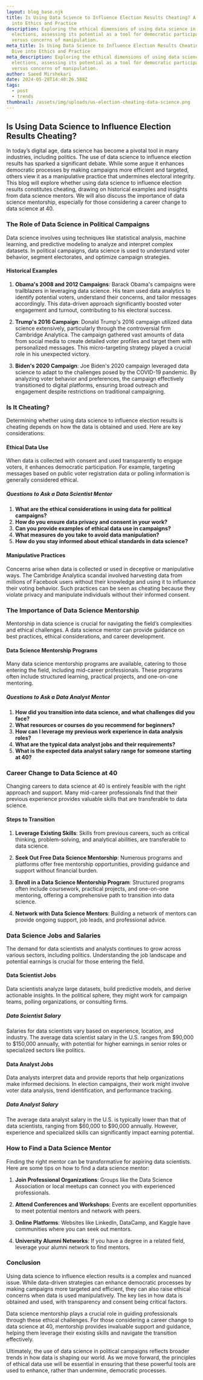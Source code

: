 ```yaml
---
layout: blog_base.njk
title: Is Using Data Science to Influence Election Results Cheating? A Deep Dive
  into Ethics and Practice
description: Exploring the ethical dimensions of using data science in
  elections, assessing its potential as a tool for democratic participation
  versus concerns of manipulation.
meta_title: Is Using Data Science to Influence Election Results Cheating? A Deep
  Dive into Ethics and Practice
meta_description: Exploring the ethical dimensions of using data science in
  elections, assessing its potential as a tool for democratic participation
  versus concerns of manipulation.
author: Saeed Mirshekari
date: 2024-05-28T14:40:26.588Z
tags:
  - post
  - trends
thumbnail: /assets/img/uploads/us-election-cheating-data-science.png
---
```

## Is Using Data Science to Influence Election Results Cheating?

In today’s digital age, data science has become a pivotal tool in many industries, including politics. The use of data science to influence election results has sparked a significant debate. While some argue it enhances democratic processes by making campaigns more efficient and targeted, others view it as a manipulative practice that undermines electoral integrity. This blog will explore whether using data science to influence election results constitutes cheating, drawing on historical examples and insights from data science mentors. We will also discuss the importance of data science mentorship, especially for those considering a career change to data science at 40.

### The Role of Data Science in Political Campaigns

Data science involves using techniques like statistical analysis, machine learning, and predictive modeling to analyze and interpret complex datasets. In political campaigns, data science is used to understand voter behavior, segment electorates, and optimize campaign strategies.

#### Historical Examples

1. **Obama's 2008 and 2012 Campaigns**:
   Barack Obama's campaigns were trailblazers in leveraging data science. His team used data analytics to identify potential voters, understand their concerns, and tailor messages accordingly. This data-driven approach significantly boosted voter engagement and turnout, contributing to his electoral success.

2. **Trump's 2016 Campaign**:
   Donald Trump's 2016 campaign utilized data science extensively, particularly through the controversial firm Cambridge Analytica. The campaign gathered vast amounts of data from social media to create detailed voter profiles and target them with personalized messages. This micro-targeting strategy played a crucial role in his unexpected victory.

3. **Biden's 2020 Campaign**:
   Joe Biden's 2020 campaign leveraged data science to adapt to the challenges posed by the COVID-19 pandemic. By analyzing voter behavior and preferences, the campaign effectively transitioned to digital platforms, ensuring broad outreach and engagement despite restrictions on traditional campaigning.

### Is It Cheating?

Determining whether using data science to influence election results is cheating depends on how the data is obtained and used. Here are key considerations:

#### Ethical Data Use

When data is collected with consent and used transparently to engage voters, it enhances democratic participation. For example, targeting messages based on public voter registration data or polling information is generally considered ethical.

##### Questions to Ask a Data Scientist Mentor

1. **What are the ethical considerations in using data for political campaigns?**
2. **How do you ensure data privacy and consent in your work?**
3. **Can you provide examples of ethical data use in campaigns?**
4. **What measures do you take to avoid data manipulation?**
5. **How do you stay informed about ethical standards in data science?**

#### Manipulative Practices

Concerns arise when data is collected or used in deceptive or manipulative ways. The Cambridge Analytica scandal involved harvesting data from millions of Facebook users without their knowledge and using it to influence their voting behavior. Such practices can be seen as cheating because they violate privacy and manipulate individuals without their informed consent.

### The Importance of Data Science Mentorship

Mentorship in data science is crucial for navigating the field’s complexities and ethical challenges. A data science mentor can provide guidance on best practices, ethical considerations, and career development.

#### Data Science Mentorship Programs

Many data science mentorship programs are available, catering to those entering the field, including mid-career professionals. These programs often include structured learning, practical projects, and one-on-one mentoring.

##### Questions to Ask a Data Analyst Mentor

1. **How did you transition into data science, and what challenges did you face?**
2. **What resources or courses do you recommend for beginners?**
3. **How can I leverage my previous work experience in data analysis roles?**
4. **What are the typical data analyst jobs and their requirements?**
5. **What is the expected data analyst salary range for someone starting at 40?**

### Career Change to Data Science at 40

Changing careers to data science at 40 is entirely feasible with the right approach and support. Many mid-career professionals find that their previous experience provides valuable skills that are transferable to data science.

#### Steps to Transition

1. **Leverage Existing Skills**:
   Skills from previous careers, such as critical thinking, problem-solving, and analytical abilities, are transferable to data science.

2. **Seek Out Free Data Science Mentorship**:
   Numerous programs and platforms offer free mentorship opportunities, providing guidance and support without financial burden.

3. **Enroll in a Data Science Mentorship Program**:
   Structured programs often include coursework, practical projects, and one-on-one mentoring, offering a comprehensive path to transition into data science.

4. **Network with Data Science Mentors**:
   Building a network of mentors can provide ongoing support, job leads, and professional advice.

### Data Science Jobs and Salaries

The demand for data scientists and analysts continues to grow across various sectors, including politics. Understanding the job landscape and potential earnings is crucial for those entering the field.

#### Data Scientist Jobs

Data scientists analyze large datasets, build predictive models, and derive actionable insights. In the political sphere, they might work for campaign teams, polling organizations, or consulting firms.

##### Data Scientist Salary

Salaries for data scientists vary based on experience, location, and industry. The average data scientist salary in the U.S. ranges from $90,000 to $150,000 annually, with potential for higher earnings in senior roles or specialized sectors like politics.

#### Data Analyst Jobs

Data analysts interpret data and provide reports that help organizations make informed decisions. In election campaigns, their work might involve voter data analysis, trend identification, and performance tracking.

##### Data Analyst Salary

The average data analyst salary in the U.S. is typically lower than that of data scientists, ranging from $60,000 to $90,000 annually. However, experience and specialized skills can significantly impact earning potential.

### How to Find a Data Science Mentor

Finding the right mentor can be transformative for aspiring data scientists. Here are some tips on how to find a data science mentor:

1. **Join Professional Organizations**:
   Groups like the Data Science Association or local meetups can connect you with experienced professionals.

2. **Attend Conferences and Workshops**:
   Events are excellent opportunities to meet potential mentors and network with peers.

3. **Online Platforms**:
   Websites like LinkedIn, DataCamp, and Kaggle have communities where you can seek out mentors.

4. **University Alumni Networks**:
   If you have a degree in a related field, leverage your alumni network to find mentors.

### Conclusion

Using data science to influence election results is a complex and nuanced issue. While data-driven strategies can enhance democratic processes by making campaigns more targeted and efficient, they can also raise ethical concerns when data is used manipulatively. The key lies in how data is obtained and used, with transparency and consent being critical factors.

Data science mentorship plays a crucial role in guiding professionals through these ethical challenges. For those considering a career change to data science at 40, mentorship provides invaluable support and guidance, helping them leverage their existing skills and navigate the transition effectively.

Ultimately, the use of data science in political campaigns reflects broader trends in how data is shaping our world. As we move forward, the principles of ethical data use will be essential in ensuring that these powerful tools are used to enhance, rather than undermine, democratic processes.